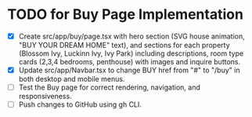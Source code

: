 # TODO for Buy Page Implementation

- [x] Create src/app/buy/page.tsx with hero section (SVG house animation, "BUY YOUR DREAM HOME" text), and sections for each property (Blossom Ivy, Luckinn Ivy, Ivy Park) including descriptions, room type cards (2,3,4 bedrooms, penthouse) with images and inquire buttons.
- [x] Update src/app/Navbar.tsx to change BUY href from "#" to "/buy" in both desktop and mobile menus.
- [ ] Test the Buy page for correct rendering, navigation, and responsiveness.
- [ ] Push changes to GitHub using gh CLI.

